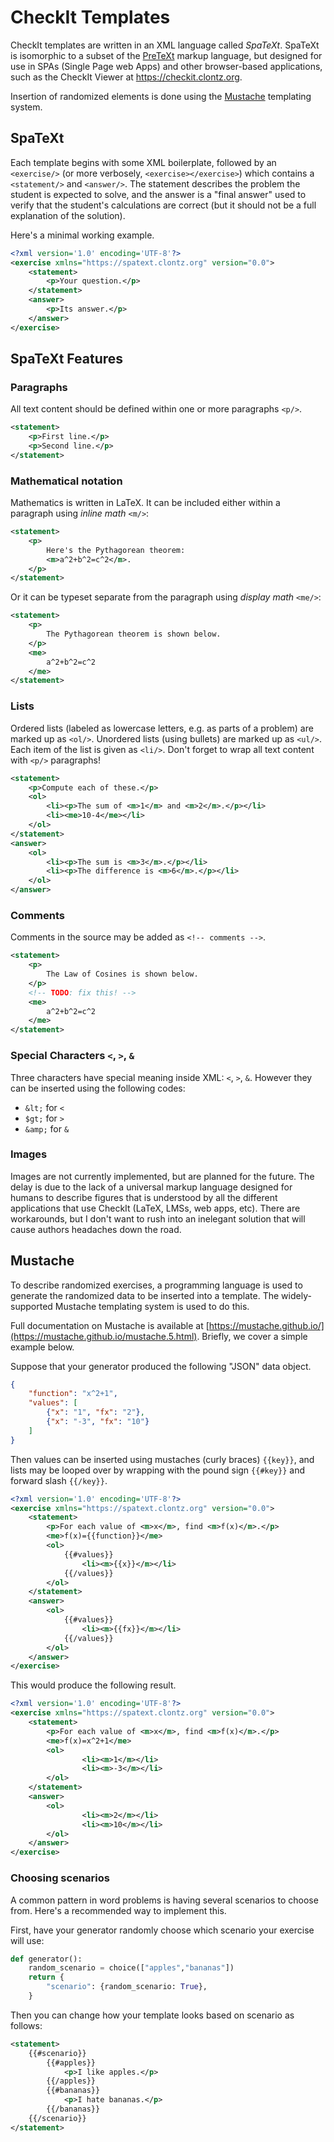 # CheckIt Templates

CheckIt templates are written in an XML language called *SpaTeXt*. SpaTeXt is isomorphic to a subset of
the [PreTeXt](https://pretextbook.org/) markup language, but designed for use in SPAs (Single Page
web Apps) and other browser-based applications, such as the CheckIt Viewer at <https://checkit.clontz.org>.

Insertion of randomized elements is done using the [Mustache](https://mustache.github.io/)
templating system.

## SpaTeXt

Each template begins with some XML boilerplate, followed by an `<exercise/>`
(or more verbosely, `<exercise></exercise>`) which
contains a `<statement/>` and `<answer/>`. The statement describes the problem the
student is expected to solve, and the answer is a "final answer" used to verify
that the student's calculations are correct (but it should not be a full explanation
of the solution).

Here's a minimal working example.

```xml
<?xml version='1.0' encoding='UTF-8'?>
<exercise xmlns="https://spatext.clontz.org" version="0.0">
    <statement>
        <p>Your question.</p>
    </statement>
    <answer>
        <p>Its answer.</p>
    </answer>
</exercise>
```

## SpaTeXt Features

### Paragraphs

All text content should be defined within one or more paragraphs `<p/>`.

```xml
<statement>
    <p>First line.</p>
    <p>Second line.</p>
</statement>
```

### Mathematical notation

Mathematics is written in LaTeX. It can be included either within a paragraph
using *inline math* `<m/>`:

```xml
<statement>
    <p>
        Here's the Pythagorean theorem:
        <m>a^2+b^2=c^2</m>.
    </p>
</statement>
```

Or it can be typeset separate from the paragraph using *display math* `<me/>`:

```xml
<statement>
    <p>
        The Pythagorean theorem is shown below.
    </p>
    <me>
        a^2+b^2=c^2
    </me>
</statement>
```

### Lists

Ordered lists (labeled as lowercase letters, e.g. as parts of a problem)
are marked up as `<ol/>`. Unordered lists (using bullets) are marked up
as `<ul/>`. Each item of the list is given as `<li/>`. Don't forget to wrap
all text content with `<p/>` paragraphs!

```xml
<statement>
    <p>Compute each of these.</p>
    <ol>
        <li><p>The sum of <m>1</m> and <m>2</m>.</p></li>
        <li><me>10-4</me></li>
    </ol>
</statement>
<answer>
    <ol>
        <li><p>The sum is <m>3</m>.</p></li>
        <li><p>The difference is <m>6</m>.</p></li>
    </ol>
</answer>
```

### Comments

Comments in the source may be added as
`<!-- comments -->`.

```xml
<statement>
    <p>
        The Law of Cosines is shown below.
    </p>
    <!-- TODO: fix this! -->
    <me>
        a^2+b^2=c^2
    </me>
</statement>
```

### Special Characters `<`, `>`, `&`

Three characters have special meaning inside XML: `<`, `>`, `&`.
However they can be inserted using the following codes:

- `&lt;` for `<`
- `$gt;` for `>`
- `&amp;` for `&`

### Images

Images are not currently implemented, but are planned for the future.
The delay is due to the lack of a universal markup language designed
for humans to describe figures that is understood by all the different
applications that use CheckIt (LaTeX, LMSs, web apps, etc). There are
workarounds, but I don't want to rush into an inelegant solution that
will cause authors headaches down the road.


## Mustache

To describe randomized exercises, a programming language is used
to generate the randomized data to be inserted into a template. The
widely-supported Mustache templating system is used to do this.

Full documentation on Mustache is available at
[https://mustache.github.io/](https://mustache.github.io/mustache.5.html).
Briefly, we cover a simple example below.

Suppose that your generator produced the following "JSON" data
object.

```json
{
    "function": "x^2+1",
    "values": [
        {"x": "1", "fx": "2"},
        {"x": "-3", "fx": "10"}
    ]
}
```

Then values can be inserted using mustaches (curly braces) `{{key}}`,
and lists may be looped over by wrapping with the pound sign `{{#key}}`
and forward slash `{{/key}}`.

```xml
<?xml version='1.0' encoding='UTF-8'?>
<exercise xmlns="https://spatext.clontz.org" version="0.0">
    <statement>
        <p>For each value of <m>x</m>, find <m>f(x)</m>.</p>
        <me>f(x)={{function}}</me>
        <ol>
            {{#values}}
                <li><m>{{x}}</m></li>
            {{/values}}
        </ol>
    </statement>
    <answer>
        <ol>
            {{#values}}
                <li><m>{{fx}}</m></li>
            {{/values}}
        </ol>
    </answer>
</exercise>
```

This would produce the following result.

```xml
<?xml version='1.0' encoding='UTF-8'?>
<exercise xmlns="https://spatext.clontz.org" version="0.0">
    <statement>
        <p>For each value of <m>x</m>, find <m>f(x)</m>.</p>
        <me>f(x)=x^2+1</me>
        <ol>
                <li><m>1</m></li>
                <li><m>-3</m></li>
        </ol>
    </statement>
    <answer>
        <ol>
                <li><m>2</m></li>
                <li><m>10</m></li>
        </ol>
    </answer>
</exercise>
```

### Choosing scenarios

A common pattern in word problems is having several scenarios to choose from.
Here's a recommended way to implement this.

First, have your generator randomly choose which scenario your exercise will
use:

```python
def generator():
    random_scenario = choice(["apples","bananas"])
    return {
        "scenario": {random_scenario: True},
    }
```

Then you can change how your template looks based on scenario as follows:

```xml
<statement>
    {{#scenario}}
        {{#apples}}
            <p>I like apples.</p>
        {{/apples}}
        {{#bananas}}
            <p>I hate bananas.</p>
        {{/bananas}}
    {{/scenario}}
</statement>
```

